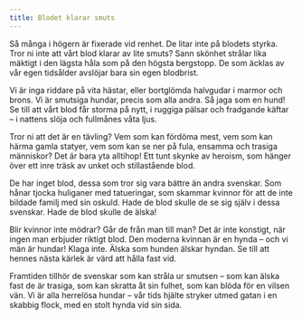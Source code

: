 ```yaml
---
title: Blodet klarar smuts
---
```

Så många i högern är fixerade vid renhet. De litar inte på blodets styrka. Tror ni inte att vårt blod klarar av lite smuts? Sann skönhet strålar lika mäktigt i den lägsta håla som på den högsta bergstopp. De som äcklas av vår egen tidsålder avslöjar bara sin egen blodbrist.

Vi är inga riddare på vita hästar, eller bortglömda halvgudar i marmor och brons. Vi är smutsiga hundar, precis som alla andra. Så jaga som en hund! Se till att vårt blod får storma på nytt, i ruggiga pälsar och fradgande käftar – i nattens slöja och fullmånes våta ljus.

Tror ni att det är en tävling? Vem som kan fördöma mest, vem som kan härma gamla statyer, vem som kan se ner på fula, ensamma och trasiga människor? Det är bara yta alltihop! Ett tunt skynke av heroism, som hänger över ett inre träsk av unket och stillastående blod.

De har inget blod, dessa som tror sig vara bättre än andra svenskar. Som hånar tjocka huliganer med tatueringar, som skammar kvinnor för att de inte bildade familj med sin oskuld. Hade de blod skulle de se sig själv i dessa svenskar. Hade de blod skulle de älska!

Blir kvinnor inte mödrar? Går de från man till man? Det är inte konstigt, när ingen man erbjuder riktigt blod. Den moderna kvinnan är en hynda – och vi män är hundar! Klaga inte. Älska som hunden älskar hyndan. Se till att hennes nästa kärlek är värd att hålla fast vid.

Framtiden tillhör de svenskar som kan stråla ur smutsen – som kan älska fast de är trasiga, som kan skratta åt sin fulhet, som kan blöda för en vilsen vän. Vi är alla herrelösa hundar – vår tids hjälte stryker utmed gatan i en skabbig flock, med en stolt hynda vid sin sida.